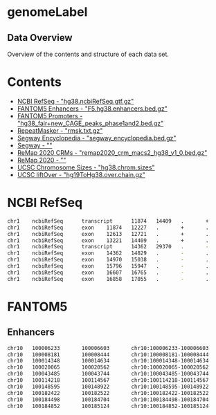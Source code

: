 # genomeLabel
## Data Overview
Overview of the contents and structure of each data set. 

Contents
======
- [NCBI RefSeq - "hg38.ncbiRefSeq.gtf.gz"](#ncbi-refseq)
- [FANTOM5 Enhancers - "F5.hg38.enhancers.bed.gz"](#fantom5)
- [FANTOM5 Promoters - "hg38_fair+new_CAGE_peaks_phase1and2.bed.gz"](#fantom5)
- [RepeatMasker - "rmsk.txt.gz"](#repeatmasker)
- [Segway Encyclopedia - "segway_encyclopedia.bed.gz"](#segway)
- [Segway - ""](#segway)
- [ReMap 2020 CRMs - "remap2020_crm_macs2_hg38_v1_0.bed.gz"](#remap)
- [ReMap 2020 - ""](#remap)
- [UCSC Chromosome Sizes - "hg38.chrom.sizes"](#ucsc)
- [UCSC liftOver - "hg19ToHg38.over.chain.gz"](#ucsc)

NCBI RefSeq
======
```bash
chr1    ncbiRefSeq      transcript      11874   14409   .       +       .       gene_id "DDX11L1"; transcript_id "NR_046018.2";  gene_name "DDX11L1";
chr1    ncbiRefSeq      exon    11874   12227   .       +       .       gene_id "DDX11L1"; transcript_id "NR_046018.2"; exon_number "1"; exon_id "NR_046018.2.1"; gene_name "DDX11L1";
chr1    ncbiRefSeq      exon    12613   12721   .       +       .       gene_id "DDX11L1"; transcript_id "NR_046018.2"; exon_number "2"; exon_id "NR_046018.2.2"; gene_name "DDX11L1";
chr1    ncbiRefSeq      exon    13221   14409   .       +       .       gene_id "DDX11L1"; transcript_id "NR_046018.2"; exon_number "3"; exon_id "NR_046018.2.3"; gene_name "DDX11L1";
chr1    ncbiRefSeq      transcript      14362   29370   .       -       .       gene_id "WASH7P"; transcript_id "NR_024540.1";  gene_name "WASH7P";
chr1    ncbiRefSeq      exon    14362   14829   .       -       .       gene_id "WASH7P"; transcript_id "NR_024540.1"; exon_number "1"; exon_id "NR_024540.1.1"; gene_name "WASH7P";
chr1    ncbiRefSeq      exon    14970   15038   .       -       .       gene_id "WASH7P"; transcript_id "NR_024540.1"; exon_number "2"; exon_id "NR_024540.1.2"; gene_name "WASH7P";
chr1    ncbiRefSeq      exon    15796   15947   .       -       .       gene_id "WASH7P"; transcript_id "NR_024540.1"; exon_number "3"; exon_id "NR_024540.1.3"; gene_name "WASH7P";
chr1    ncbiRefSeq      exon    16607   16765   .       -       .       gene_id "WASH7P"; transcript_id "NR_024540.1"; exon_number "4"; exon_id "NR_024540.1.4"; gene_name "WASH7P";
chr1    ncbiRefSeq      exon    16858   17055   .       -       .       gene_id "WASH7P"; transcript_id "NR_024540.1"; exon_number "5"; exon_id "NR_024540.1.5"; gene_name "WASH7P";
```

FANTOM5
======
Enhancers
------
```bash
chr10   100006233       100006603       chr10:100006233-100006603       35      .       100006509       100006510      0,0,0                                                       2218,34  0,336
chr10   100008181       100008444       chr10:100008181-100008444       101     .       100008274       100008275      0,0,0                                                       232,108  0,155
chr10   100014348       100014634       chr10:100014348-100014634       3       .       100014546       100014547      0,0,0                                                       2112,1   0,285
chr10   100020065       100020562       chr10:100020065-100020562       211     .       100020344       100020345      0,0,0                                                       2210,148 0,349
chr10   100043485       100043744       chr10:100043485-100043744       3       .       100043656       100043657      0,0,0                                                       286,1    0,258
chr10   100114218       100114567       chr10:100114218-100114567       51      .       100114352       100114353      0,0,0                                                       21,80    0,269
chr10   100148595       100148922       chr10:100148595-100148922       3       .       100148772       100148773      0,0,0                                                       229,1    0,326
chr10   100182422       100182522       chr10:100182422-100182522       3       .       100182466       100182467      0,0,0                                                       21,11    0,89
chr10   100184498       100184704       chr10:100184498-100184704       10      .       100184589       100184590      0,0,0                                                       229,51   0,155
chr10   100184852       100185124       chr10:100184852-100185124       2       .       100185033       100185034      0,0,0                                                       2158,66  0,206
```
